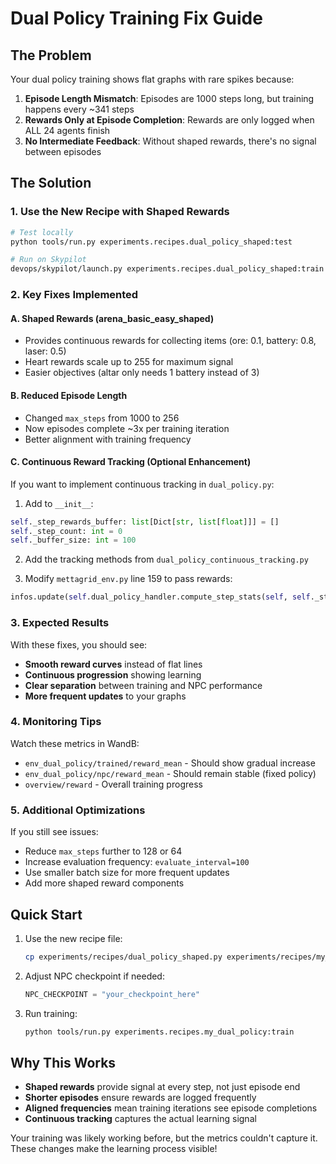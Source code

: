 # Dual Policy Training Fix Guide

## The Problem

Your dual policy training shows flat graphs with rare spikes because:

1. **Episode Length Mismatch**: Episodes are 1000 steps long, but training happens every ~341 steps
2. **Rewards Only at Episode Completion**: Rewards are only logged when ALL 24 agents finish
3. **No Intermediate Feedback**: Without shaped rewards, there's no signal between episodes

## The Solution

### 1. Use the New Recipe with Shaped Rewards

```bash
# Test locally
python tools/run.py experiments.recipes.dual_policy_shaped:test

# Run on Skypilot
devops/skypilot/launch.py experiments.recipes.dual_policy_shaped:train run=dual_policy_shaped
```

### 2. Key Fixes Implemented

#### A. Shaped Rewards (arena_basic_easy_shaped)

- Provides continuous rewards for collecting items (ore: 0.1, battery: 0.8, laser: 0.5)
- Heart rewards scale up to 255 for maximum signal
- Easier objectives (altar only needs 1 battery instead of 3)

#### B. Reduced Episode Length

- Changed `max_steps` from 1000 to 256
- Now episodes complete ~3x per training iteration
- Better alignment with training frequency

#### C. Continuous Reward Tracking (Optional Enhancement)

If you want to implement continuous tracking in `dual_policy.py`:

1. Add to `__init__`:

```python
self._step_rewards_buffer: list[Dict[str, list[float]]] = []
self._step_count: int = 0
self._buffer_size: int = 100
```

2. Add the tracking methods from `dual_policy_continuous_tracking.py`

3. Modify `mettagrid_env.py` line 159 to pass rewards:

```python
infos.update(self.dual_policy_handler.compute_step_stats(self, self._steps, rewards))
```

### 3. Expected Results

With these fixes, you should see:

- **Smooth reward curves** instead of flat lines
- **Continuous progression** showing learning
- **Clear separation** between training and NPC performance
- **More frequent updates** to your graphs

### 4. Monitoring Tips

Watch these metrics in WandB:

- `env_dual_policy/trained/reward_mean` - Should show gradual increase
- `env_dual_policy/npc/reward_mean` - Should remain stable (fixed policy)
- `overview/reward` - Overall training progress

### 5. Additional Optimizations

If you still see issues:

- Reduce `max_steps` further to 128 or 64
- Increase evaluation frequency: `evaluate_interval=100`
- Use smaller batch size for more frequent updates
- Add more shaped reward components

## Quick Start

1. Use the new recipe file:

   ```bash
   cp experiments/recipes/dual_policy_shaped.py experiments/recipes/my_dual_policy.py
   ```

2. Adjust NPC checkpoint if needed:

   ```python
   NPC_CHECKPOINT = "your_checkpoint_here"
   ```

3. Run training:
   ```bash
   python tools/run.py experiments.recipes.my_dual_policy:train
   ```

## Why This Works

- **Shaped rewards** provide signal at every step, not just episode end
- **Shorter episodes** ensure rewards are logged frequently
- **Aligned frequencies** mean training iterations see episode completions
- **Continuous tracking** captures the actual learning signal

Your training was likely working before, but the metrics couldn't capture it. These changes make the learning process
visible!
